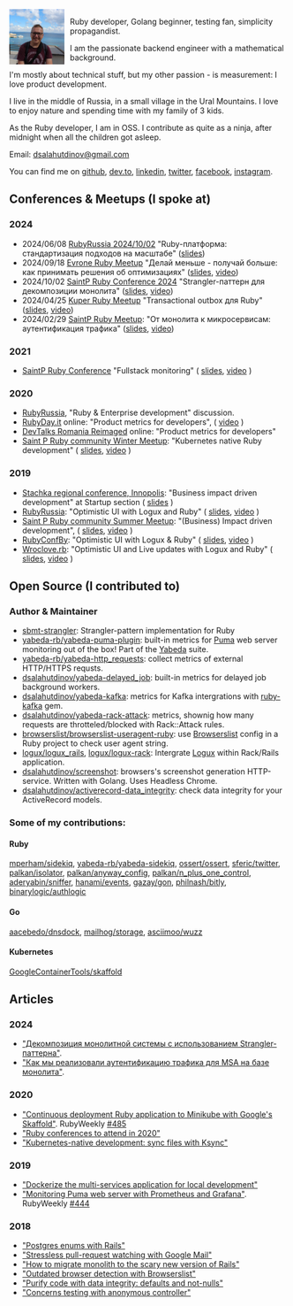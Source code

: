 <img src="/assets/images/me.jpg" style="float: left; padding-right:  10px; width: 100px; height: 100px;" alt="Dmitry Salahutdinov" />

Ruby developer, Golang beginner, testing fan, simplicity propagandist.

I am the passionate backend engineer with a mathematical background.

I'm mostly about technical stuff, but my other passion - is measurement: I love product development.

I live in the middle of Russia, in a small village in the Ural Mountains. I love to enjoy nature and spending time with my family of 3 kids.

As the Ruby developer, I am in OSS. I contribute as quite as a ninja, after midnight when all the children got asleep. 


Email: dsalahutdinov@gmail.com

You can find me on [github](https://github.com/dsalahutdinov),
[dev.to](https://dev.to/dsalahutdinov),
[linkedin](https://www.linkedin.com/in/dmitry-salahutdinov-22128815a/),
[twitter](https://twitter.com/dsalahutdinov1),
[facebook](https://www.facebook.com/dsalahutdinov),
[instagram](https://instagram.com/dsalahutdinov).


## Conferences & Meetups (I spoke at)

### 2024

 - 2024/06/08 [RubyRussia 2024/10/02](https://t.me/ruby_russia/110) "Ruby-платформа: стандартизация подходов на масштабе" ([slides](https://bit.ly/ruby-platform-for-ruby-russia))
 - 2024/09/18 [Evrone Ruby Meetup](https://t.me/meetups_evrone/80) "Делай меньше - получай больше: как принимать решения об оптимизациях" ([slides](https://bit.ly/db-query-optimization-decision-making), [video](https://youtu.be/1zXrmZKDQAU?si=HXD0Cd-g-jUD_VtH&t=1080))
 - 2024/10/02 [SaintP Ruby Conference 2024](https://t.me/saintprubycommunity/97307/108136) "Strangler-паттерн для декомпозиции монолита" ([slides](https://bit.ly/strangler-pattern-slides), [video](https://www.youtube.com/live/rydit9m2890?si=89wuCzGTumL28z0Z&t=176))
 - 2024/04/25 [Kuper Ruby Meetup](https://t.me/tech_kuper/846) "Transactional outbox для Ruby" ([slides](https://disk.yandex.ru/i/P6GNm6vNi3Y2sg), [video](https://www.youtube.com/watch?v=c0YEi81zViY&t=57s))
 - 2024/02/29 [SaintP Ruby Meetup](https://t.me/saintprubycommunity/1/106503): "От монолита к микросервисам: аутентификация трафика" ([slides](https://disk.yandex.ru/i/ztiFblD5dpG3aQ), [video](https://www.youtube.com/live/mioIeWPHuTM?si=B0Ruv0s4C1bqUGvM&t=1830))

### 2021

- [SaintP Ruby Conference](https://kommunity.com/saintpruby/events/summer-saint-p-rubyconf-2021-dbba253c) "Fullstack monitoring" ( [slides](https://speakerdeck.com/dsalahutdinov/fullstack-monitoring), [video](https://youtu.be/MIX8S3n9Nwc?t=22112) )

### 2020

- [RubyRussia](https://rubyrussia.club/), "Ruby & Enterprise development" discussion.
- [RubyDay.it](https://2020.rubyday.it/) online: "Product metrics for developers", ( [video](https://www.youtube.com/watch?v=4E1tEH4NTZU&list=PLWK9j6ps_unl0S5Xmi6FVfDLFUkntQTfK&index=5) )
- [DevTalks Romania Reimaged](https://www.devtalks.ro/) online: "Product metrics for developers"
- [Saint P Ruby community Winter Meetup](https://kommunity.com/saintpruby/events/rubyday-2020): "Kubernetes native Ruby development" ( [slides](https://speakerdeck.com/dsalahutdinov/kubernetes-native-ruby-development), [video](https://youtu.be/H3SafkpBQ_w?t=9056) )
  
### 2019

- [Stachka regional conference, Innopolis](https://nastachku.ru/): "Business impact driven development" at Startup section ( [slides](https://speakerdeck.com/dsalahutdinov/business-impact-driven-development) )
- [RubyRussia](https://rubyrussia.club/): "Optimistic UI with Logux and Ruby" ( [slides](https://speakerdeck.com/dsalahutdinov/optimistic-ui-with-logux-and-ruby-rubyrussia), [video](https://www.youtube.com/watch?v=FjJ3hpBjSAE) )
- [Saint P Ruby community Summer Meetup](https://kommunity.com/saintpruby/events/263287569): "(Business) Impact driven development", ( [slides](https://speakerdeck.com/dsalahutdinov/bidd), [video](https://youtu.be/sedwwviV23s?t=10378) )
- [RubyConfBy](https://rubyconference.by/2019): "Optimistic UI with Logux & Ruby" ( [slides](https://speakerdeck.com/dsalahutdinov/optimistic-ui-with-logux-and-ruby), [video](https://www.youtube.com/watch?v=i_E-CeUb6ek) )
- [Wroclove.rb](https://wrocloverb.com/): "Optimistic UI and Live updates with Logux and Ruby" ( [slides](https://speakerdeck.com/dsalahutdinov/optimistic-ui-and-live-updates-with-logux-and-ruby), [video](https://www.youtube.com/watch?v=KVcZAfjWtYk) )

## Open Source (I contributed to)

### Author & Maintainer

- [sbmt-strangler](https://github.com/Kuper-Tech/sbmt-strangler): Strangler-pattern implementation for Ruby
- [yabeda-rb/yabeda-puma-plugin](https://github.com/yabeda-rb/yabeda-puma-plugin): built-in metrics for [Puma](https://github.com/puma/puma) web server monitoring out of the box! Part of the [Yabeda](https://github.com/yabeda-rb/yabeda) suite.
- [yabeda-rb/yabeda-http_requests](https://github.com/yabeda-rb/yabeda-http_requests): collect metrics of external HTTP/HTTPS requsts.
- [dsalahutdinov/yabeda-delayed_job](https://github.com/dsalahutdinov/yabeda-delayed_job): built-in metrics for delayed job background workers.
- [dsalahutdinov/yabeda-kafka](https://github.com/dsalahutdinov/yabeda-kafka): metrics for Kafka intergrations with [ruby-kafka](https://github.com/zendesk/ruby-kafka) gem.
- [dsalahutdinov/yabeda-rack-attack](https://github.com/dsalahutdinov/yabeda-rack-attack): metrics, shownig how many requests are throtteled/blocked with Rack::Attack rules.
- [browserslist/browserslist-useragent-ruby](https://github.com/browserslist/browserslist-useragent-ruby): use [Browserslist](https://github.com/browserslist/browserslist) config in a Ruby project to check user agent string.
- [logux/logux_rails](https://github.com/logux/logux_rails), [logux/logux-rack](https://github.com/logux/logux-rack): Intergrate [Logux](https://logux.io/) within Rack/Rails application.
- [dsalahutdinov/screenshot](https://github.com/dsalahutdinov/screenshot): browsers's screenshot generation HTTP-service. Written with Golang. Uses Headless Chrome.
- [dsalahutdinov/activerecord-data_integrity](https://github.com/dsalahutdinov/activerecord-data_integrity): check data integrity for your ActiveRecord models.

### Some of my contributions:

#### Ruby
[mperham/sidekiq](https://github.com/mperham/sidekiq/commits?author=dsalahutdinov),
[yabeda-rb/yabeda-sidekiq](https://github.com/yabeda-rb/yabeda-sidekiq/commits?author=dsalahutdinov),
[ossert/ossert](https://github.com/ossert/ossert/commits?author=dsalahutdinov),
[sferic/twitter](https://github.com/sferik/twitter/commits?author=dsalahutdinov),
[palkan/isolator](https://github.com/palkan/isolator/commits?author=dsalahutdinov),
[palkan/anyway_config](https://github.com/palkan/anyway_config/commits?author=dsalahutdinov),
[palkan/n_plus_one_control](https://github.com/palkan/n_plus_one_control/commits?author=dsalahutdinov),
[aderyabin/sniffer](https://github.com/aderyabin/sniffer/commits?author=dsalahutdinov),
[hanami/events](https://github.com/hanami/events/commits?author=dsalahutdinov),
[gazay/gon](https://github.com/gazay/gon/commits?author=dsalahutdinov),
[philnash/bitly](https://github.com/philnash/bitly/commits?author=dsalahutdinov),
[binarylogic/authlogic](https://github.com/binarylogic/authlogic/commits?author=dsalahutdinov)

#### Go
[aacebedo/dnsdock](https://github.com/aacebedo/dnsdock/pull/100),
[mailhog/storage](https://github.com/mailhog/storage/pull/8),
[asciimoo/wuzz](https://github.com/asciimoo/wuzz/commits?author=dsalahutdinov)

#### Kubernetes
[GoogleContainerTools/skaffold](https://github.com/GoogleContainerTools/skaffold/commits?author=dsalahutdinov)

## Articles

### 2024
 - ["Декомпозиция монолитной системы с использованием Strangler-паттерна"](https://habr.com/ru/companies/kuper/articles/849730/).
 - ["Как мы реализовали аутентификацию трафика для MSA на базе монолита"](https://habr.com/ru/companies/kuper/articles/808683/).

### 2020

- ["Continuous deployment Ruby application to Minikube with Google's Skaffold"](https://dev.to/amplifr/continuous-deployment-to-minikube-with-skaffold-18ib). RubyWeekly [#485](https://rubyweekly.com/issues/485)
- ["Ruby conferences to attend in 2020"](https://dev.to/amplifr/ruby-conferences-to-attend-in-2020-2ckn)
- ["Kubernetes-native development: sync files with Ksync"](https://dev.to/dsalahutdinov/kubernetes-native-development-sync-files-between-a-local-machine-and-remote-pod-2i0i)


### 2019

- ["Dockerize the multi-services application for local development"](https://dev.to/amplifr/dockerize-the-multi-services-application-for-local-development-2oig)
- ["Monitoring Puma web server with Prometheus and Grafana"](https://dev.to/amplifr/monitoring-puma-web-server-with-prometheus-and-grafana-5b5o). RubyWeekly [#444](https://rubyweekly.com/issues/444)


### 2018

- ["Postgres enums with Rails"](https://dev.to/amplifr/postgres-enums-with-rails-4ld0)
- ["Stressless pull-request watching with Google Mail"](https://dev.to/amplifr/stressless-pull-request-watching-with-google-mail-2ob9)
- ["How to migrate monolith to the scary new version of Rails"](https://dev.to/amplifr/how-to-migrate-monolith-to-the-scary-new-version-of-rails-3o52)
- ["Outdated browser detection with Browserslist"](https://dev.to/amplifr/outdated-browser-detection-with-browserslist-10co)
- ["Purify code with data integrity: defaults and not-nulls"](https://dev.to/amplifr/purify-code-with-data-integrity-part-1-defaults-and-not-nulls-492p)
- ["Concerns testing with anonymous controller"](https://dev.to/amplifr/testing-concerns-in-anonymous-controller-2e71)

